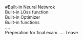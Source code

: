 #Built-in Neural Netwrok
<br>
Built-in LOss function
<br>
Built-in Optimizer
<br>
Built-in functions
<br>
....
<BR>
Preperation for final exam. 
.... 
Leave 